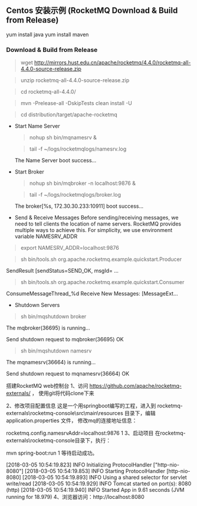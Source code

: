 ## Centos 安装示例 (RocketMQ Download & Build from Release)

yum install java
yum install maven

### Download & Build from Release

  > wget http://mirrors.hust.edu.cn/apache/rocketmq/4.4.0/rocketmq-all-4.4.0-source-release.zip
  
  > unzip rocketmq-all-4.4.0-source-release.zip
  
  > cd rocketmq-all-4.4.0/
 
  > mvn -Prelease-all -DskipTests clean install -U
  
  > cd distribution/target/apache-rocketmq
  
* Start Name Server
  
  > nohup sh bin/mqnamesrv &
  
  > tail -f ~/logs/rocketmqlogs/namesrv.log
  
  The Name Server boot success...
  
* Start Broker
  
  > nohup sh bin/mqbroker -n localhost:9876 &
  
  > tail -f ~/logs/rocketmqlogs/broker.log 
  
  The broker[%s, 172.30.30.233:10911] boot success...
  
* Send & Receive Messages
Before sending/receiving messages, we need to tell clients the location of name servers. RocketMQ provides multiple ways to achieve this. For simplicity, we use environment variable NAMESRV_ADDR

 > export NAMESRV_ADDR=localhost:9876
 
 > sh bin/tools.sh org.apache.rocketmq.example.quickstart.Producer
 
 SendResult [sendStatus=SEND_OK, msgId= ...

 > sh bin/tools.sh org.apache.rocketmq.example.quickstart.Consumer
 
 ConsumeMessageThread_%d Receive New Messages: [MessageExt...

* Shutdown Servers

 > sh bin/mqshutdown broker
 
The mqbroker(36695) is running...

Send shutdown request to mqbroker(36695) OK

 > sh bin/mqshutdown namesrv
 
The mqnamesrv(36664) is running...

Send shutdown request to mqnamesrv(36664) OK

搭建RocketMQ web控制台
1、访问 https://github.com/apache/rocketmq-externals/ ， 
使用git将代码clone下来

2、修改项目配置信息 
这是一个用springboot编写的工程，进入到 rocketmq-externals\rocketmq-console\src\main\resources 目录下，编辑 application.properties 文件， 修改mq的连接地址信息：

rocketmq.config.namesrvAddr=localhost:9876
1
3、启动项目
在rocketmq-externals\rocketmq-console目录下，执行：

mvn spring-boot:run
1
等待启动成功。

[2018-03-05 10:54:19.823]  INFO Initializing ProtocolHandler ["http-nio-8080"]
[2018-03-05 10:54:19.853]  INFO Starting ProtocolHandler [http-nio-8080]
[2018-03-05 10:54:19.893]  INFO Using a shared selector for servlet write/read
[2018-03-05 10:54:19.929]  INFO Tomcat started on port(s): 8080 (http)
[2018-03-05 10:54:19.940]  INFO Started App in 9.61 seconds (JVM running for 18.979)
4、浏览器访问：http://localhost:8080
